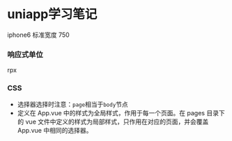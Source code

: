 # uniapp学习笔记

iphone6 标准宽度 750

### 响应式单位

rpx

### CSS

+ 选择器选择时注意：`page`相当于`body`节点
+ 定义在 App.vue 中的样式为全局样式，作用于每一个页面。在 pages 目录下 的 vue 文件中定义的样式为局部样式，只作用在对应的页面，并会覆盖 App.vue 中相同的选择器。

